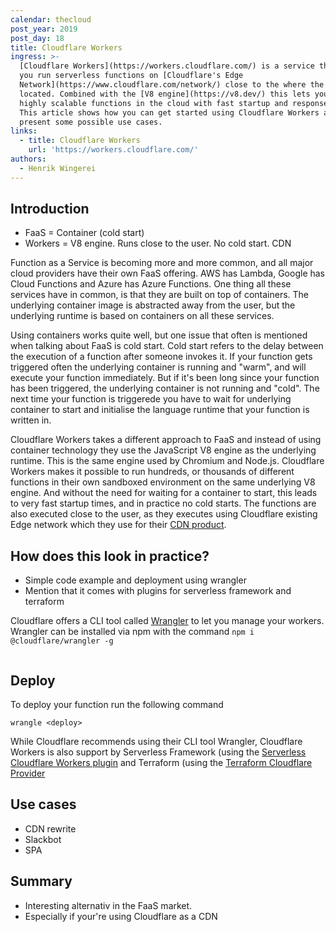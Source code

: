 ```yaml
---
calendar: thecloud
post_year: 2019
post_day: 18
title: Cloudflare Workers
ingress: >-
  [Cloudflare Workers](https://workers.cloudflare.com/) is a service that let's
  you run serverless functions on [Cloudflare's Edge
  Network](https://www.cloudflare.com/network/) close to the where the user is
  located. Combined with the [V8 engine](https://v8.dev/) this lets you write
  highly scalable functions in the cloud with fast startup and response time.
  This article shows how you can get started using Cloudflare Workers and
  present some possible use cases.
links:
  - title: Cloudflare Workers
    url: 'https://workers.cloudflare.com/'
authors:
  - Henrik Wingerei
---
```

## Introduction

* FaaS = Container (cold start)
* Workers = V8 engine. Runs close to the user. No cold start. CDN

Function as a Service is becoming more and more common, and all major cloud providers have their own FaaS offering. AWS has Lambda, Google has Cloud Functions and Azure has Azure Functions. One thing all these services have in common, is that they are built on top of containers. The underlying container image is abstracted away from the user, but the underlying runtime is based on containers on all these services. 

Using containers works quite well, but one issue that often is mentioned when talking about FaaS is cold start. Cold start refers to the delay between the execution of a function after someone invokes it. If your function gets triggered often the underlying container is running and "warm", and will execute your function immediately. But if it's been long since your function has been triggered, the underlying container is not running and "cold". The next time your function is triggerede you have to wait for underlying container to start and initialise the language runtime that your function is written in.

Cloudflare Workers takes a different approach to FaaS and instead of using container technology they use the JavaScript V8 engine as the underlying runtime. This is the same engine used by Chromium and Node.js. Cloudflare Workers makes it possible to run hundreds, or thousands of different functions in their own sandboxed environment on the same underlying V8 engine. And without the need for waiting for a container to start, this leads to very fast startup times, and in practice no cold starts. The functions are also executed close to the user, as they executes using Cloudflare existing Edge network which they use for their [CDN product](https://www.cloudflare.com/cdn/).

## How does this look in practice?

* Simple code example and deployment using wrangler
* Mention that it comes with plugins for serverless framework and terraform

Cloudflare offers a CLI tool called [Wrangler](https://github.com/cloudflare/wrangler) to let you manage your workers. Wrangler can be installed via npm with the command `npm i @cloudflare/wrangler -g`

```js

```

## Deploy

To deploy your function run the following command

```
wrangle <deploy>
```

While Cloudflare recommends using their CLI tool Wrangler, Cloudflare Workers is also support by Serverless Framework (using the [Serverless Cloudflare Workers plugin](https://github.com/cloudflare/serverless-cloudflare-workers) and Terraform (using the [Terraform Cloudflare Provider](https://www.terraform.io/docs/providers/cloudflare/guides/version-2-upgrade.html)

## Use cases

* CDN rewrite
* Slackbot
* SPA

## Summary

* Interesting alternativ in the FaaS market.
* Especially if your're using Cloudflare as a CDN
